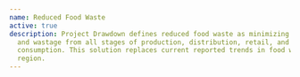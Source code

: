 ```yaml
---
name: Reduced Food Waste
active: true
description: Project Drawdown defines reduced food waste as minimizing food loss
  and wastage from all stages of production, distribution, retail, and
  consumption. This solution replaces current reported trends in food waste by
  region.
---
```

